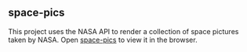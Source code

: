 ## space-pics

This project uses the NASA API to render a collection of space pictures taken by NASA.
Open [space-pics](https://space-pics.netlify.app/) to view it in the browser.
